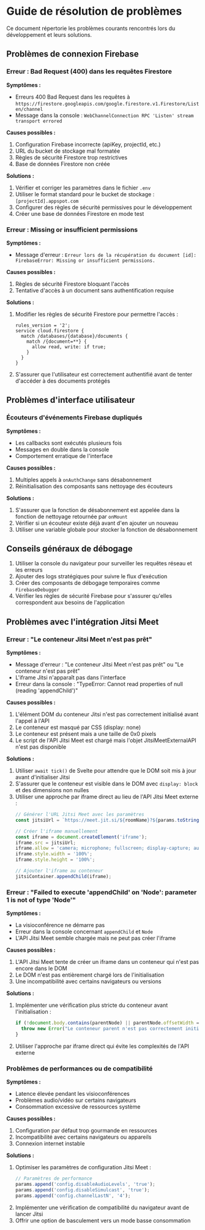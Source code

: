 # Guide de résolution de problèmes

Ce document répertorie les problèmes courants rencontrés lors du développement et leurs solutions.

## Problèmes de connexion Firebase

### Erreur : Bad Request (400) dans les requêtes Firestore

**Symptômes :** 
- Erreurs 400 Bad Request dans les requêtes à `https://firestore.googleapis.com/google.firestore.v1.Firestore/Listen/channel`
- Message dans la console : `WebChannelConnection RPC 'Listen' stream transport errored`

**Causes possibles :**
1. Configuration Firebase incorrecte (apiKey, projectId, etc.)
2. URL du bucket de stockage mal formatée
3. Règles de sécurité Firestore trop restrictives
4. Base de données Firestore non créée

**Solutions :**
1. Vérifier et corriger les paramètres dans le fichier `.env`
2. Utiliser le format standard pour le bucket de stockage : `[projectId].appspot.com`
3. Configurer des règles de sécurité permissives pour le développement
4. Créer une base de données Firestore en mode test

### Erreur : Missing or insufficient permissions

**Symptômes :**
- Message d'erreur : `Erreur lors de la récupération du document [id]: FirebaseError: Missing or insufficient permissions.`

**Causes possibles :**
1. Règles de sécurité Firestore bloquant l'accès
2. Tentative d'accès à un document sans authentification requise

**Solutions :**
1. Modifier les règles de sécurité Firestore pour permettre l'accès :
   ```
   rules_version = '2';
   service cloud.firestore {
     match /databases/{database}/documents {
       match /{document=**} {
         allow read, write: if true;
       }
     }
   }
   ```
2. S'assurer que l'utilisateur est correctement authentifié avant de tenter d'accéder à des documents protégés

## Problèmes d'interface utilisateur

### Écouteurs d'événements Firebase dupliqués

**Symptômes :**
- Les callbacks sont exécutés plusieurs fois
- Messages en double dans la console
- Comportement erratique de l'interface

**Causes possibles :**
1. Multiples appels à `onAuthChange` sans désabonnement
2. Réinitialisation des composants sans nettoyage des écouteurs

**Solutions :**
1. S'assurer que la fonction de désabonnement est appelée dans la fonction de nettoyage retournée par `onMount`
2. Vérifier si un écouteur existe déjà avant d'en ajouter un nouveau
3. Utiliser une variable globale pour stocker la fonction de désabonnement

## Conseils généraux de débogage

1. Utiliser la console du navigateur pour surveiller les requêtes réseau et les erreurs
2. Ajouter des logs stratégiques pour suivre le flux d'exécution
3. Créer des composants de débogage temporaires comme `FirebaseDebugger`
4. Vérifier les règles de sécurité Firebase pour s'assurer qu'elles correspondent aux besoins de l'application 

## Problèmes avec l'intégration Jitsi Meet

### Erreur : "Le conteneur Jitsi Meet n'est pas prêt"

**Symptômes :**
- Message d'erreur : "Le conteneur Jitsi Meet n'est pas prêt" ou "Le conteneur n'est pas prêt"
- L'iframe Jitsi n'apparaît pas dans l'interface
- Erreur dans la console : "TypeError: Cannot read properties of null (reading 'appendChild')"

**Causes possibles :**
1. L'élément DOM du conteneur Jitsi n'est pas correctement initialisé avant l'appel à l'API
2. Le conteneur est masqué par CSS (display: none)
3. Le conteneur est présent mais a une taille de 0x0 pixels
4. Le script de l'API Jitsi Meet est chargé mais l'objet JitsiMeetExternalAPI n'est pas disponible

**Solutions :**
1. Utiliser `await tick()` de Svelte pour attendre que le DOM soit mis à jour avant d'initialiser Jitsi
2. S'assurer que le conteneur est visible dans le DOM avec `display: block` et des dimensions non nulles
3. Utiliser une approche par iframe direct au lieu de l'API Jitsi Meet externe :
   ```javascript
   // Générer l'URL Jitsi Meet avec les paramètres
   const jitsiUrl = `https://meet.jit.si/${roomName}?${params.toString()}`;
   
   // Créer l'iframe manuellement
   const iframe = document.createElement('iframe');
   iframe.src = jitsiUrl;
   iframe.allow = 'camera; microphone; fullscreen; display-capture; autoplay';
   iframe.style.width = '100%';
   iframe.style.height = '100%';
   
   // Ajouter l'iframe au conteneur
   jitsiContainer.appendChild(iframe);
   ```

### Erreur : "Failed to execute 'appendChild' on 'Node': parameter 1 is not of type 'Node'"

**Symptômes :**
- La visioconférence ne démarre pas
- Erreur dans la console concernant `appendChild` et `Node`
- L'API Jitsi Meet semble chargée mais ne peut pas créer l'iframe

**Causes possibles :**
1. L'API Jitsi Meet tente de créer un iframe dans un conteneur qui n'est pas encore dans le DOM
2. Le DOM n'est pas entièrement chargé lors de l'initialisation
3. Une incompatibilité avec certains navigateurs ou versions

**Solutions :**
1. Implémenter une vérification plus stricte du conteneur avant l'initialisation :
   ```javascript
   if (!document.body.contains(parentNode) || parentNode.offsetWidth === 0) {
     throw new Error("Le conteneur parent n'est pas correctement initialisé dans le DOM");
   }
   ```
2. Utiliser l'approche par iframe direct qui évite les complexités de l'API externe

### Problèmes de performances ou de compatibilité

**Symptômes :**
- Latence élevée pendant les visioconférences
- Problèmes audio/vidéo sur certains navigateurs
- Consommation excessive de ressources système

**Causes possibles :**
1. Configuration par défaut trop gourmande en ressources
2. Incompatibilité avec certains navigateurs ou appareils
3. Connexion internet instable

**Solutions :**
1. Optimiser les paramètres de configuration Jitsi Meet :
   ```javascript
   // Paramètres de performance
   params.append('config.disableAudioLevels', 'true');
   params.append('config.disableSimulcast', 'true');
   params.append('config.channelLastN', '4');
   ```
2. Implémenter une vérification de compatibilité du navigateur avant de lancer Jitsi
3. Offrir une option de basculement vers un mode basse consommation 